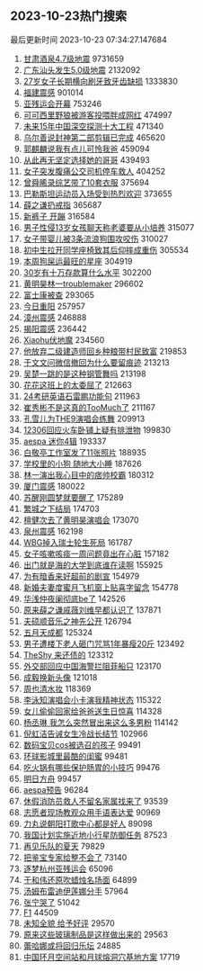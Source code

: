 ## 2023-10-23热门搜索 
最后更新时间 2023-10-23 07:34:27.147684 
1. [甘肃酒泉4.7级地震](https://s.weibo.com/weibo?q=%23%E7%94%98%E8%82%83%E9%85%92%E6%B3%894.7%E7%BA%A7%E5%9C%B0%E9%9C%87%23&t=31&band_rank=2&Refer=top) 9731659
1. [广东汕头发生5.0级地震](https://s.weibo.com/weibo?q=%23%E5%B9%BF%E4%B8%9C%E6%B1%95%E5%A4%B4%E5%8F%91%E7%94%9F5.0%E7%BA%A7%E5%9C%B0%E9%9C%87%23&t=31&band_rank=1&Refer=top) 2132092
1. [27岁女子长期横向刷牙致牙齿缺损](https://s.weibo.com/weibo?q=%2327%E5%B2%81%E5%A5%B3%E5%AD%90%E9%95%BF%E6%9C%9F%E6%A8%AA%E5%90%91%E5%88%B7%E7%89%99%E8%87%B4%E7%89%99%E9%BD%BF%E7%BC%BA%E6%8D%9F%23&t=31&band_rank=1&Refer=top) 1333830
1. [福建震感](https://s.weibo.com/weibo?q=%E7%A6%8F%E5%BB%BA%E9%9C%87%E6%84%9F&t=31&band_rank=2&Refer=top) 901014
1. [亚残运会开幕](https://s.weibo.com/weibo?q=%23%E4%BA%9A%E6%AE%8B%E8%BF%90%E4%BC%9A%E5%BC%80%E5%B9%95%23&t=31&band_rank=3&Refer=top) 753246
1. [可可西里野狼被游客投喂胖成网红](https://s.weibo.com/weibo?q=%23%E5%8F%AF%E5%8F%AF%E8%A5%BF%E9%87%8C%E9%87%8E%E7%8B%BC%E8%A2%AB%E6%B8%B8%E5%AE%A2%E6%8A%95%E5%96%82%E8%83%96%E6%88%90%E7%BD%91%E7%BA%A2%23&t=31&band_rank=6&Refer=top) 474997
1. [未来15年中国深空探测十大工程](https://s.weibo.com/weibo?q=%23%E6%9C%AA%E6%9D%A515%E5%B9%B4%E4%B8%AD%E5%9B%BD%E6%B7%B1%E7%A9%BA%E6%8E%A2%E6%B5%8B%E5%8D%81%E5%A4%A7%E5%B7%A5%E7%A8%8B%23&t=31&band_rank=3&Refer=top) 471340
1. [乌尔善说封神第二部剪辑已完成](https://s.weibo.com/weibo?q=%23%E4%B9%8C%E5%B0%94%E5%96%84%E8%AF%B4%E5%B0%81%E7%A5%9E%E7%AC%AC%E4%BA%8C%E9%83%A8%E5%89%AA%E8%BE%91%E5%B7%B2%E5%AE%8C%E6%88%90%23&t=31&band_rank=4&Refer=top) 465620
1. [郭麒麟说我有点儿可怜我爸](https://s.weibo.com/weibo?q=%23%E9%83%AD%E9%BA%92%E9%BA%9F%E8%AF%B4%E6%88%91%E6%9C%89%E7%82%B9%E5%84%BF%E5%8F%AF%E6%80%9C%E6%88%91%E7%88%B8%23&t=31&band_rank=9&Refer=top) 459094
1. [从此再无坚定选择她的哥哥](https://s.weibo.com/weibo?q=%23%E4%BB%8E%E6%AD%A4%E5%86%8D%E6%97%A0%E5%9D%9A%E5%AE%9A%E9%80%89%E6%8B%A9%E5%A5%B9%E7%9A%84%E5%93%A5%E5%93%A5%23&t=31&band_rank=5&Refer=top) 439493
1. [女子突发腹痛公交司机停车救人](https://s.weibo.com/weibo?q=%23%E5%A5%B3%E5%AD%90%E7%AA%81%E5%8F%91%E8%85%B9%E7%97%9B%E5%85%AC%E4%BA%A4%E5%8F%B8%E6%9C%BA%E5%81%9C%E8%BD%A6%E6%95%91%E4%BA%BA%23&t=31&band_rank=35&Refer=top) 404252
1. [曾舜晞录综艺带了10套衣服](https://s.weibo.com/weibo?q=%23%E6%9B%BE%E8%88%9C%E6%99%9E%E5%BD%95%E7%BB%BC%E8%89%BA%E5%B8%A6%E4%BA%8610%E5%A5%97%E8%A1%A3%E6%9C%8D%23&t=31&band_rank=7&Refer=top) 375694
1. [巴勒斯坦运动员入场受到热烈欢迎](https://s.weibo.com/weibo?q=%23%E5%B7%B4%E5%8B%92%E6%96%AF%E5%9D%A6%E8%BF%90%E5%8A%A8%E5%91%98%E5%85%A5%E5%9C%BA%E5%8F%97%E5%88%B0%E7%83%AD%E7%83%88%E6%AC%A2%E8%BF%8E%23&t=31&band_rank=8&Refer=top) 373655
1. [薛之谦扔戒指](https://s.weibo.com/weibo?q=%23%E8%96%9B%E4%B9%8B%E8%B0%A6%E6%89%94%E6%88%92%E6%8C%87%23&t=31&band_rank=17&Refer=top) 365687
1. [新裤子 开蹦](https://s.weibo.com/weibo?q=%E6%96%B0%E8%A3%A4%E5%AD%90%20%E5%BC%80%E8%B9%A6&t=31&band_rank=10&Refer=top) 316584
1. [男子性侵13岁女孩聊天称老婆要从小培养](https://s.weibo.com/weibo?q=%23%E7%94%B7%E5%AD%90%E6%80%A7%E4%BE%B513%E5%B2%81%E5%A5%B3%E5%AD%A9%E8%81%8A%E5%A4%A9%E7%A7%B0%E8%80%81%E5%A9%86%E8%A6%81%E4%BB%8E%E5%B0%8F%E5%9F%B9%E5%85%BB%23&t=31&band_rank=11&Refer=top) 315077
1. [女子带婴儿被3条流浪狗围攻咬伤](https://s.weibo.com/weibo?q=%23%E5%A5%B3%E5%AD%90%E5%B8%A6%E5%A9%B4%E5%84%BF%E8%A2%AB3%E6%9D%A1%E6%B5%81%E6%B5%AA%E7%8B%97%E5%9B%B4%E6%94%BB%E5%92%AC%E4%BC%A4%23&t=31&band_rank=12&Refer=top) 310027
1. [初中生拉开同学座椅致其后仰摔成重伤](https://s.weibo.com/weibo?q=%23%E5%88%9D%E4%B8%AD%E7%94%9F%E6%8B%89%E5%BC%80%E5%90%8C%E5%AD%A6%E5%BA%A7%E6%A4%85%E8%87%B4%E5%85%B6%E5%90%8E%E4%BB%B0%E6%91%94%E6%88%90%E9%87%8D%E4%BC%A4%23&t=31&band_rank=18&Refer=top) 305534
1. [本周狗屎运最旺的星座](https://s.weibo.com/weibo?q=%E6%9C%AC%E5%91%A8%E7%8B%97%E5%B1%8E%E8%BF%90%E6%9C%80%E6%97%BA%E7%9A%84%E6%98%9F%E5%BA%A7&t=31&band_rank=13&Refer=top) 304919
1. [30岁有十万存款算什么水平](https://s.weibo.com/weibo?q=%2330%E5%B2%81%E6%9C%89%E5%8D%81%E4%B8%87%E5%AD%98%E6%AC%BE%E7%AE%97%E4%BB%80%E4%B9%88%E6%B0%B4%E5%B9%B3%23&t=31&band_rank=14&Refer=top) 302200
1. [黄明昊林一troublemaker](https://s.weibo.com/weibo?q=%23%E9%BB%84%E6%98%8E%E6%98%8A%E6%9E%97%E4%B8%80troublemaker%23&t=31&band_rank=15&Refer=top) 296602
1. [富士康被查](https://s.weibo.com/weibo?q=%23%E5%AF%8C%E5%A3%AB%E5%BA%B7%E8%A2%AB%E6%9F%A5%23&t=31&band_rank=16&Refer=top) 293065
1. [今日重阳](https://s.weibo.com/weibo?q=%23%E4%BB%8A%E6%97%A5%E9%87%8D%E9%98%B3%23&t=31&band_rank=15&Refer=top) 257957
1. [漳州震感](https://s.weibo.com/weibo?q=%E6%BC%B3%E5%B7%9E%E9%9C%87%E6%84%9F&t=31&band_rank=10&Refer=top) 246888
1. [揭阳震感](https://s.weibo.com/weibo?q=%E6%8F%AD%E9%98%B3%E9%9C%87%E6%84%9F&t=31&band_rank=14&Refer=top) 236442
1. [Xiaohu伏地魔](https://s.weibo.com/weibo?q=%23Xiaohu%E4%BC%8F%E5%9C%B0%E9%AD%94%23&t=31&band_rank=19&Refer=top) 234560
1. [他放弃二级建造师回乡种粮带村民致富](https://s.weibo.com/weibo?q=%23%E4%BB%96%E6%94%BE%E5%BC%83%E4%BA%8C%E7%BA%A7%E5%BB%BA%E9%80%A0%E5%B8%88%E5%9B%9E%E4%B9%A1%E7%A7%8D%E7%B2%AE%E5%B8%A6%E6%9D%91%E6%B0%91%E8%87%B4%E5%AF%8C%23&t=31&band_rank=14&Refer=top) 219853
1. [于文文问微信撤回为什么要留痕迹](https://s.weibo.com/weibo?q=%23%E4%BA%8E%E6%96%87%E6%96%87%E9%97%AE%E5%BE%AE%E4%BF%A1%E6%92%A4%E5%9B%9E%E4%B8%BA%E4%BB%80%E4%B9%88%E8%A6%81%E7%95%99%E7%97%95%E8%BF%B9%23&t=31&band_rank=20&Refer=top) 213213
1. [吴楚一跳的是这种钢管舞吗](https://s.weibo.com/weibo?q=%E5%90%B4%E6%A5%9A%E4%B8%80%E8%B7%B3%E7%9A%84%E6%98%AF%E8%BF%99%E7%A7%8D%E9%92%A2%E7%AE%A1%E8%88%9E%E5%90%97&t=31&band_rank=21&Refer=top) 213198
1. [花花这班上的太委屈了](https://s.weibo.com/weibo?q=%23%E8%8A%B1%E8%8A%B1%E8%BF%99%E7%8F%AD%E4%B8%8A%E7%9A%84%E5%A4%AA%E5%A7%94%E5%B1%88%E4%BA%86%23&t=31&band_rank=22&Refer=top) 212663
1. [24考研英语石雷鹏功能句](https://s.weibo.com/weibo?q=24%E8%80%83%E7%A0%94%E8%8B%B1%E8%AF%AD%E7%9F%B3%E9%9B%B7%E9%B9%8F%E5%8A%9F%E8%83%BD%E5%8F%A5&t=31&band_rank=31&Refer=top) 211963
1. [崔秀彬不是这真的TooMuch了](https://s.weibo.com/weibo?q=%E5%B4%94%E7%A7%80%E5%BD%AC%E4%B8%8D%E6%98%AF%E8%BF%99%E7%9C%9F%E7%9A%84TooMuch%E4%BA%86&t=31&band_rank=32&Refer=top) 211167
1. [孔雪儿为THE9演唱会练舞](https://s.weibo.com/weibo?q=%23%E5%AD%94%E9%9B%AA%E5%84%BF%E4%B8%BATHE9%E6%BC%94%E5%94%B1%E4%BC%9A%E7%BB%83%E8%88%9E%23&t=31&band_rank=23&Refer=top) 209913
1. [12306回应火车卧铺上疑有排泄物](https://s.weibo.com/weibo?q=%2312306%E5%9B%9E%E5%BA%94%E7%81%AB%E8%BD%A6%E5%8D%A7%E9%93%BA%E4%B8%8A%E7%96%91%E6%9C%89%E6%8E%92%E6%B3%84%E7%89%A9%23&t=31&band_rank=24&Refer=top) 199830
1. [aespa 迷你4辑](https://s.weibo.com/weibo?q=aespa%20%E8%BF%B7%E4%BD%A04%E8%BE%91&t=31&band_rank=22&Refer=top) 193337
1. [白敬亭工作室发了11张照片](https://s.weibo.com/weibo?q=%23%E7%99%BD%E6%95%AC%E4%BA%AD%E5%B7%A5%E4%BD%9C%E5%AE%A4%E5%8F%91%E4%BA%8611%E5%BC%A0%E7%85%A7%E7%89%87%23&t=31&band_rank=25&Refer=top) 188935
1. [学校里的小狗 随地大小睡](https://s.weibo.com/weibo?q=%E5%AD%A6%E6%A0%A1%E9%87%8C%E7%9A%84%E5%B0%8F%E7%8B%97%20%E9%9A%8F%E5%9C%B0%E5%A4%A7%E5%B0%8F%E7%9D%A1&t=31&band_rank=32&Refer=top) 187626
1. [林一演出我心目中的痞帅校霸](https://s.weibo.com/weibo?q=%23%E6%9E%97%E4%B8%80%E6%BC%94%E5%87%BA%E6%88%91%E5%BF%83%E7%9B%AE%E4%B8%AD%E7%9A%84%E7%97%9E%E5%B8%85%E6%A0%A1%E9%9C%B8%23&t=31&band_rank=26&Refer=top) 180312
1. [厦门震感](https://s.weibo.com/weibo?q=%E5%8E%A6%E9%97%A8%E9%9C%87%E6%84%9F&t=31&band_rank=25&Refer=top) 180022
1. [苏醒刚圆梦就要醒了](https://s.weibo.com/weibo?q=%23%E8%8B%8F%E9%86%92%E5%88%9A%E5%9C%86%E6%A2%A6%E5%B0%B1%E8%A6%81%E9%86%92%E4%BA%86%23&t=31&band_rank=27&Refer=top) 175289
1. [繁城之下结局](https://s.weibo.com/weibo?q=%E7%B9%81%E5%9F%8E%E4%B9%8B%E4%B8%8B%E7%BB%93%E5%B1%80&t=31&band_rank=28&Refer=top) 174703
1. [檀健次去了黄明昊演唱会](https://s.weibo.com/weibo?q=%23%E6%AA%80%E5%81%A5%E6%AC%A1%E5%8E%BB%E4%BA%86%E9%BB%84%E6%98%8E%E6%98%8A%E6%BC%94%E5%94%B1%E4%BC%9A%23&t=31&band_rank=29&Refer=top) 173070
1. [泉州震感](https://s.weibo.com/weibo?q=%E6%B3%89%E5%B7%9E%E9%9C%87%E6%84%9F&t=31&band_rank=32&Refer=top) 162198
1. [WBG掉入瑞士轮生死局](https://s.weibo.com/weibo?q=%23WBG%E6%8E%89%E5%85%A5%E7%91%9E%E5%A3%AB%E8%BD%AE%E7%94%9F%E6%AD%BB%E5%B1%80%23&t=31&band_rank=30&Refer=top) 161787
1. [女子咳嗽咳痰一周问题竟出在心脏](https://s.weibo.com/weibo?q=%23%E5%A5%B3%E5%AD%90%E5%92%B3%E5%97%BD%E5%92%B3%E7%97%B0%E4%B8%80%E5%91%A8%E9%97%AE%E9%A2%98%E7%AB%9F%E5%87%BA%E5%9C%A8%E5%BF%83%E8%84%8F%23&t=31&band_rank=32&Refer=top) 157182
1. [出门就是海的大学到底谁在读啊](https://s.weibo.com/weibo?q=%E5%87%BA%E9%97%A8%E5%B0%B1%E6%98%AF%E6%B5%B7%E7%9A%84%E5%A4%A7%E5%AD%A6%E5%88%B0%E5%BA%95%E8%B0%81%E5%9C%A8%E8%AF%BB%E5%95%8A&t=31&band_rank=23&Refer=top) 155925
1. [为有暗香来好超前的剧宣](https://s.weibo.com/weibo?q=%23%E4%B8%BA%E6%9C%89%E6%9A%97%E9%A6%99%E6%9D%A5%E5%A5%BD%E8%B6%85%E5%89%8D%E7%9A%84%E5%89%A7%E5%AE%A3%23&t=31&band_rank=33&Refer=top) 154979
1. [新婚夫妻度蜜月飞机窗上贴喜字留念](https://s.weibo.com/weibo?q=%23%E6%96%B0%E5%A9%9A%E5%A4%AB%E5%A6%BB%E5%BA%A6%E8%9C%9C%E6%9C%88%E9%A3%9E%E6%9C%BA%E7%AA%97%E4%B8%8A%E8%B4%B4%E5%96%9C%E5%AD%97%E7%95%99%E5%BF%B5%23&t=31&band_rank=47&Refer=top) 154778
1. [华浅仲夜阑彻底be了](https://s.weibo.com/weibo?q=%23%E5%8D%8E%E6%B5%85%E4%BB%B2%E5%A4%9C%E9%98%91%E5%BD%BB%E5%BA%95be%E4%BA%86%23&t=31&band_rank=41&Refer=top) 142526
1. [原来薛之谦戚薇刘维早都认识了](https://s.weibo.com/weibo?q=%23%E5%8E%9F%E6%9D%A5%E8%96%9B%E4%B9%8B%E8%B0%A6%E6%88%9A%E8%96%87%E5%88%98%E7%BB%B4%E6%97%A9%E9%83%BD%E8%AE%A4%E8%AF%86%E4%BA%86%23&t=31&band_rank=34&Refer=top) 137871
1. [夫硕顺音乐之神先公开](https://s.weibo.com/weibo?q=%E5%A4%AB%E7%A1%95%E9%A1%BA%E9%9F%B3%E4%B9%90%E4%B9%8B%E7%A5%9E%E5%85%88%E5%85%AC%E5%BC%80&t=31&band_rank=36&Refer=top) 126794
1. [五月天成都](https://s.weibo.com/weibo?q=%E4%BA%94%E6%9C%88%E5%A4%A9%E6%88%90%E9%83%BD&t=31&band_rank=37&Refer=top) 125324
1. [男子遭楼下老人砸门咒骂1年暴瘦20斤](https://s.weibo.com/weibo?q=%23%E7%94%B7%E5%AD%90%E9%81%AD%E6%A5%BC%E4%B8%8B%E8%80%81%E4%BA%BA%E7%A0%B8%E9%97%A8%E5%92%92%E9%AA%821%E5%B9%B4%E6%9A%B4%E7%98%A620%E6%96%A4%23&t=31&band_rank=38&Refer=top) 123492
1. [TheShy 来还债的](https://s.weibo.com/weibo?q=TheShy%20%E6%9D%A5%E8%BF%98%E5%80%BA%E7%9A%84&t=31&band_rank=39&Refer=top) 123312
1. [外交部回应中国海警拦阻菲船只](https://s.weibo.com/weibo?q=%23%E5%A4%96%E4%BA%A4%E9%83%A8%E5%9B%9E%E5%BA%94%E4%B8%AD%E5%9B%BD%E6%B5%B7%E8%AD%A6%E6%8B%A6%E9%98%BB%E8%8F%B2%E8%88%B9%E5%8F%AA%23&t=31&band_rank=40&Refer=top) 123170
1. [成毅换新头像](https://s.weibo.com/weibo?q=%23%E6%88%90%E6%AF%85%E6%8D%A2%E6%96%B0%E5%A4%B4%E5%83%8F%23&t=31&band_rank=42&Refer=top) 121018
1. [周也清水妆](https://s.weibo.com/weibo?q=%23%E5%91%A8%E4%B9%9F%E6%B8%85%E6%B0%B4%E5%A6%86%23&t=31&band_rank=43&Refer=top) 118369
1. [李泳知演唱会小卡演我精神状态](https://s.weibo.com/weibo?q=%E6%9D%8E%E6%B3%B3%E7%9F%A5%E6%BC%94%E5%94%B1%E4%BC%9A%E5%B0%8F%E5%8D%A1%E6%BC%94%E6%88%91%E7%B2%BE%E7%A5%9E%E7%8A%B6%E6%80%81&t=31&band_rank=44&Refer=top) 115322
1. [女儿偷偷回家给爸爸送生日惊喜](https://s.weibo.com/weibo?q=%23%E5%A5%B3%E5%84%BF%E5%81%B7%E5%81%B7%E5%9B%9E%E5%AE%B6%E7%BB%99%E7%88%B8%E7%88%B8%E9%80%81%E7%94%9F%E6%97%A5%E6%83%8A%E5%96%9C%23&t=31&band_rank=40&Refer=top) 114328
1. [杨丞琳 我怎么突然冒出来这么多男粉](https://s.weibo.com/weibo?q=%E6%9D%A8%E4%B8%9E%E7%90%B3%20%E6%88%91%E6%80%8E%E4%B9%88%E7%AA%81%E7%84%B6%E5%86%92%E5%87%BA%E6%9D%A5%E8%BF%99%E4%B9%88%E5%A4%9A%E7%94%B7%E7%B2%89&t=31&band_rank=46&Refer=top) 114142
1. [倪虹洁告诫女生冷战长结节](https://s.weibo.com/weibo?q=%23%E5%80%AA%E8%99%B9%E6%B4%81%E5%91%8A%E8%AF%AB%E5%A5%B3%E7%94%9F%E5%86%B7%E6%88%98%E9%95%BF%E7%BB%93%E8%8A%82%23&t=31&band_rank=45&Refer=top) 102966
1. [数码宝贝cos被选召的孩子](https://s.weibo.com/weibo?q=%23%E6%95%B0%E7%A0%81%E5%AE%9D%E8%B4%9Dcos%E8%A2%AB%E9%80%89%E5%8F%AC%E7%9A%84%E5%AD%A9%E5%AD%90%23&t=31&band_rank=48&Refer=top) 99491
1. [环球影城里最酷的闺蜜](https://s.weibo.com/weibo?q=%E7%8E%AF%E7%90%83%E5%BD%B1%E5%9F%8E%E9%87%8C%E6%9C%80%E9%85%B7%E7%9A%84%E9%97%BA%E8%9C%9C&t=31&band_rank=47&Refer=top) 99481
1. [吃火锅有哪些保护肠胃的小技巧](https://s.weibo.com/weibo?q=%23%E5%90%83%E7%81%AB%E9%94%85%E6%9C%89%E5%93%AA%E4%BA%9B%E4%BF%9D%E6%8A%A4%E8%82%A0%E8%83%83%E7%9A%84%E5%B0%8F%E6%8A%80%E5%B7%A7%23&t=31&band_rank=50&Refer=top) 99476
1. [明日方舟](https://s.weibo.com/weibo?q=%E6%98%8E%E6%97%A5%E6%96%B9%E8%88%9F&t=31&band_rank=50&Refer=top) 99457
1. [aespa预告](https://s.weibo.com/weibo?q=aespa%E9%A2%84%E5%91%8A&t=31&band_rank=35&Refer=top) 96284
1. [休假消防员救人不留名家属找来了](https://s.weibo.com/weibo?q=%E4%BC%91%E5%81%87%E6%B6%88%E9%98%B2%E5%91%98%E6%95%91%E4%BA%BA%E4%B8%8D%E7%95%99%E5%90%8D%E5%AE%B6%E5%B1%9E%E6%89%BE%E6%9D%A5%E4%BA%86&t=31&band_rank=49&Refer=top) 93539
1. [志愿者现场教观众用手语表达爱](https://s.weibo.com/weibo?q=%23%E5%BF%97%E6%84%BF%E8%80%85%E7%8E%B0%E5%9C%BA%E6%95%99%E8%A7%82%E4%BC%97%E7%94%A8%E6%89%8B%E8%AF%AD%E8%A1%A8%E8%BE%BE%E7%88%B1%23&t=31&band_rank=50&Refer=top) 90969
1. [力丸说朝阳打歌中心都是好人](https://s.weibo.com/weibo?q=%23%E5%8A%9B%E4%B8%B8%E8%AF%B4%E6%9C%9D%E9%98%B3%E6%89%93%E6%AD%8C%E4%B8%AD%E5%BF%83%E9%83%BD%E6%98%AF%E5%A5%BD%E4%BA%BA%23&t=31&band_rank=36&Refer=top) 89098
1. [我国计划实施近地小行星防御任务](https://s.weibo.com/weibo?q=%23%E6%88%91%E5%9B%BD%E8%AE%A1%E5%88%92%E5%AE%9E%E6%96%BD%E8%BF%91%E5%9C%B0%E5%B0%8F%E8%A1%8C%E6%98%9F%E9%98%B2%E5%BE%A1%E4%BB%BB%E5%8A%A1%23&t=31&band_rank=50&Refer=top) 87523
1. [再见乐队的夏天](https://s.weibo.com/weibo?q=%E5%86%8D%E8%A7%81%E4%B9%90%E9%98%9F%E7%9A%84%E5%A4%8F%E5%A4%A9&t=31&band_rank=33&Refer=top) 79829
1. [把鉴宝专家给整不会了](https://s.weibo.com/weibo?q=%23%E6%8A%8A%E9%89%B4%E5%AE%9D%E4%B8%93%E5%AE%B6%E7%BB%99%E6%95%B4%E4%B8%8D%E4%BC%9A%E4%BA%86%23&t=31&band_rank=36&Refer=top) 73140
1. [逐梦杭州亚残运会](https://s.weibo.com/weibo?q=%23%E9%80%90%E6%A2%A6%E6%9D%AD%E5%B7%9E%E4%BA%9A%E6%AE%8B%E8%BF%90%E4%BC%9A%23&t=31&band_rank=48&Refer=top) 65096
1. [于和伟还原吹蜡烛名场面](https://s.weibo.com/weibo?q=%23%E4%BA%8E%E5%92%8C%E4%BC%9F%E8%BF%98%E5%8E%9F%E5%90%B9%E8%9C%A1%E7%83%9B%E5%90%8D%E5%9C%BA%E9%9D%A2%23&t=31&band_rank=10&Refer=top) 64899
1. [汤姆布雷迪伊莲娜分手](https://s.weibo.com/weibo?q=%23%E6%B1%A4%E5%A7%86%E5%B8%83%E9%9B%B7%E8%BF%AA%E4%BC%8A%E8%8E%B2%E5%A8%9C%E5%88%86%E6%89%8B%23&t=31&band_rank=33&Refer=top) 57964
1. [张宁哭了](https://s.weibo.com/weibo?q=%23%E5%BC%A0%E5%AE%81%E5%93%AD%E4%BA%86%23&t=31&band_rank=43&Refer=top) 51042
1. [F1](https://s.weibo.com/weibo?q=F1&t=31&band_rank=42&Refer=top) 44509
1. [未知全貌 给予好评](https://s.weibo.com/weibo?q=%E6%9C%AA%E7%9F%A5%E5%85%A8%E8%B2%8C%20%E7%BB%99%E4%BA%88%E5%A5%BD%E8%AF%84&t=31&band_rank=43&Refer=top) 29570
1. [原来这些玻璃制品是这样做出来的](https://s.weibo.com/weibo?q=%E5%8E%9F%E6%9D%A5%E8%BF%99%E4%BA%9B%E7%8E%BB%E7%92%83%E5%88%B6%E5%93%81%E6%98%AF%E8%BF%99%E6%A0%B7%E5%81%9A%E5%87%BA%E6%9D%A5%E7%9A%84&t=31&band_rank=49&Refer=top) 29563
1. [蕾哈娜或将回归乐坛](https://s.weibo.com/weibo?q=%23%E8%95%BE%E5%93%88%E5%A8%9C%E6%88%96%E5%B0%86%E5%9B%9E%E5%BD%92%E4%B9%90%E5%9D%9B%23&t=31&band_rank=46&Refer=top) 24885
1. [中国环月空间站和月球熔洞穴基地方案](https://s.weibo.com/weibo?q=%E4%B8%AD%E5%9B%BD%E7%8E%AF%E6%9C%88%E7%A9%BA%E9%97%B4%E7%AB%99%E5%92%8C%E6%9C%88%E7%90%83%E7%86%94%E6%B4%9E%E7%A9%B4%E5%9F%BA%E5%9C%B0%E6%96%B9%E6%A1%88&t=31&band_rank=46&Refer=top) 17719

